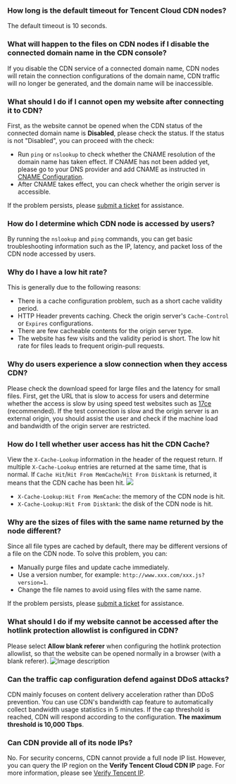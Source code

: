### How long is the default timeout for Tencent Cloud CDN nodes?
The default timeout is 10 seconds.

### What will happen to the files on CDN nodes if I disable the connected domain name in the CDN console?
If you disable the CDN service of a connected domain name, CDN nodes will retain the connection configurations of the domain name, CDN traffic will no longer be generated, and the domain name will be inaccessible.

### What should I do if I cannot open my website after connecting it to CDN?
First, as the website cannot be opened when the CDN status of the connected domain name is **Disabled**, please check the status. If the status is not "Disabled", you can proceed with the check:
+ Run `ping` or `nslookup` to check whether the CNAME resolution of the domain name has taken effect. If CNAME has not been added yet, please go to your DNS provider and add CNAME as instructed in [CNAME Configuration](https://intl.cloud.tencent.com/document/product/228/3121).
+ After CNAME takes effect, you can check whether the origin server is accessible.

If the problem persists, please [submit a ticket](https://console.cloud.tencent.com/workorder/category) for assistance.

### How do I determine which CDN node is accessed by users?
By running the `nslookup` and `ping` commands, you can get basic troubleshooting information such as the IP, latency, and packet loss of the CDN node accessed by users.

### Why do I have a low hit rate?
This is generally due to the following reasons:
+ There is a cache configuration problem, such as a short cache validity period.
+ HTTP Header prevents caching. Check the origin server's `Cache-Control` or `Expires` configurations.
+ There are few cacheable contents for the origin server type.
+ The website has few visits and the validity period is short. The low hit rate for files leads to frequent origin-pull requests.

### Why do users experience a slow connection when they access CDN?
Please check the download speed for large files and the latency for small files. First, get the URL that is slow to access for users and determine whether the access is slow by using speed test websites such as [17ce](http://www.17ce.com) (recommended).
If the test connection is slow and the origin server is an external origin, you should assist the user and check if the machine load and bandwidth of the origin server are restricted.

### How do I tell whether user access has hit the CDN Cache?
View the `X-Cache-Lookup` information in the header of the request return. If multiple `X-Cache-Lookup` entries are returned at the same time, that is normal. If `Cache Hit`/`Hit From MemCache`/`Hit From Disktank` is returned, it means that the CDN cache has been hit.
![](https://mc.qcloudimg.com/static/img/64ac912c895b36f0241a927df6da3543/image.png)
+ `X-Cache-Lookup:Hit From MemCache`: the memory of the CDN node is hit.
+ `X-Cache-Lookup:Hit From Disktank`: the disk of the CDN node is hit.

### Why are the sizes of files with the same name returned by the node different?
Since all file types are cached by default, there may be different versions of a file on the CDN node. To solve this problem, you can:
+ Manually purge files and update cache immediately.
+ Use a version number, for example: ```http://www.xxx.com/xxx.js?version=1```.
+ Change the file names to avoid using files with the same name.

If the problem persists, please [submit a ticket](https://console.cloud.tencent.com/workorder/category) for assistance.


### What should I do if my website cannot be accessed after the hotlink protection allowlist is configured in CDN?

Please select **Allow blank referer** when configuring the hotlink protection allowlist, so that the website can be opened normally in a browser (with a blank referer).
![Image description](https://main.qcloudimg.com/raw/3ec77732d4f5266278af2e8f569b08a2.png)

### Can the traffic cap configuration defend against DDoS attacks?

CDN mainly focuses on content delivery acceleration rather than DDoS prevention. You can use CDN's bandwidth cap feature to automatically collect bandwidth usage statistics in 5 minutes. If the cap threshold is reached, CDN will respond according to the configuration. **The maximum threshold is 10,000 Tbps**.

### Can CDN provide all of its node IPs? 
No. For security concerns, CDN cannot provide a full node IP list. However, you can query the IP region on the **Verify Tencent Cloud CDN IP** page. For more information, please see [Verify Tencent IP](https://intl.cloud.tencent.com/document/product/228/10747).
